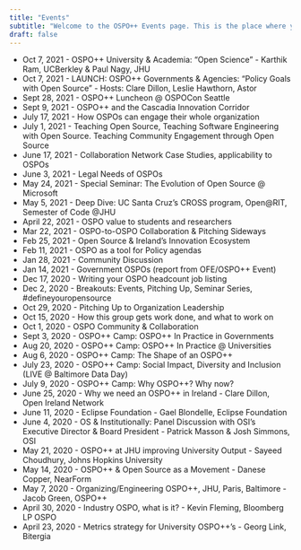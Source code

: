 ```yaml
---
title: "Events"
subtitle: "Welcome to the OSPO++ Events page. This is the place where you will find all the events and workshops we are organizing and attending."
draft: false
---
```


- Oct 7, 2021 - OSPO++ University & Academia: “Open Science” - Karthik Ram, UCBerkley & Paul Nagy, JHU
- Oct 7, 2021 - LAUNCH: OSPO++ Governments & Agencies: “Policy Goals with Open Source” - Hosts: Clare Dillon, Leslie Hawthorn, Astor
- Sept 28, 2021 - OSPO++ Luncheon @ OSPOCon Seattle
- Sept 9, 2021 - OSPO++ and the Cascadia Innovation Corridor
- July 17, 2021 - How OSPOs can engage their whole organization
- July 1, 2021 - Teaching Open Source, Teaching Software Engineering with Open Source. Teaching Community Engagement through Open Source
- June 17, 2021 - Collaboration Network Case Studies, applicability to OSPOs
- June 3, 2021 - Legal Needs of OSPOs
- May 24, 2021 - Special Seminar: The Evolution of Open Source @ Microsoft
- May 5, 2021 - Deep Dive: UC Santa Cruz’s CROSS program, Open@RIT, Semester of Code @JHU
- April 22, 2021 - OSPO value to students and researchers
- Mar 22, 2021 - OSPO-to-OSPO Collaboration & Pitching Sideways
- Feb 25, 2021 - Open Source & Ireland’s Innovation Ecosystem
- Feb 11, 2021 - OSPO as a tool for Policy agendas
- Jan 28, 2021 - Community Discussion
- Jan 14, 2021 - Government OSPOs (report from OFE/OSPO++ Event)
- Dec 17, 2020 - Writing your OSPO headcount job listing
- Dec 2, 2020 - Breakouts: Events, Pitching Up, Seminar Series, #defineyouropensource
- Oct 29, 2020 - Pitching Up to Organization Leadership
- Oct 15, 2020 - How this group gets work done, and what to work on
- Oct 1, 2020 - OSPO Community & Collaboration
- Sept 3, 2020 - OSPO++ Camp: OSPO++ In Practice in Governments
- Aug 20, 2020 - OSPO++ Camp: OSPO++ In Practice @ Universities
- Aug 6, 2020 - OSPO++ Camp: The Shape of an OSPO++
- July 23, 2020 - OSPO++ Camp: Social Impact, Diversity and Inclusion (LIVE @ Baltimore Data Day)
- July 9, 2020 - OSPO++ Camp: Why OSPO++? Why now?
- June 25, 2020 - Why we need an OSPO++ in Ireland - Clare Dillon, Open Ireland Network
- June 11, 2020 - Eclipse Foundation - Gael Blondelle, Eclipse Foundation
- June 4, 2020 - OS & Institutionally: Panel Discussion with OSI’s Executive Director & Board President - Patrick Masson & Josh Simmons, OSI
- May 21, 2020 - OSPO++ at JHU improving University Output - Sayeed Choudhury, Johns Hopkins University
- May 14, 2020 - OSPO++ & Open Source as a Movement - Danese Copper, NearForm
- May 7, 2020 - Organizing/Engineering OSPO++, JHU, Paris, Baltimore - Jacob Green, OSPO++
- April 30, 2020 - Industry OSPO, what is it? - Kevin Fleming, Bloomberg LP OSPO
- April 23, 2020 - Metrics strategy for University OSPO++’s - Georg Link, Bitergia